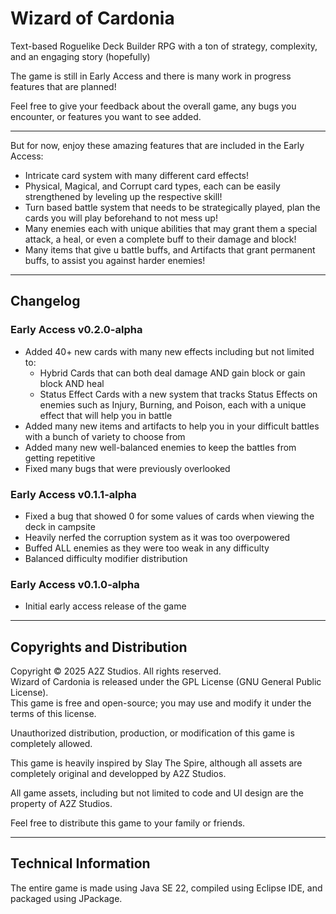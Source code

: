 # Wizard of Cardonia
Text-based Roguelike Deck Builder RPG with a ton of strategy, complexity, and an engaging story (hopefully)

The game is still in Early Access and there is many work in progress features that are planned!

Feel free to give your feedback about the overall game, any bugs you encounter, or features you want to see added.

___________________________________________________________________________________________________________________________________________________________________

But for now, enjoy these amazing features that are included in the Early Access:
- Intricate card system with many different card effects!
- Physical, Magical, and Corrupt card types, each can be easily strengthened by leveling up the respective skill!
- Turn based battle system that needs to be strategically played, plan the cards you will play beforehand to not mess up!
- Many enemies each with unique abilities that may grant them a special attack, a heal, or even a complete buff to their damage and block!
- Many items that give u battle buffs, and Artifacts that grant permanent buffs, to assist you against harder enemies!

___________________________________________________________________________________________________________________________________________________________________

## Changelog

### Early Access v0.2.0-alpha
- Added 40+ new cards with many new effects including but not limited to:
  - Hybrid Cards that can both deal damage AND gain block or gain block AND heal
  - Status Effect Cards with a new system that tracks Status Effects on enemies such as Injury, Burning, and Poison, each with a unique effect that will help you in battle
- Added many new items and artifacts to help you in your difficult battles with a bunch of variety to choose from
- Added many new well-balanced enemies to keep the battles from getting repetitive
- Fixed many bugs that were previously overlooked


### Early Access v0.1.1-alpha
- Fixed a bug that showed 0 for some values of cards when viewing the deck in campsite
- Heavily nerfed the corruption system as it was too overpowered
- Buffed ALL enemies as they were too weak in any difficulty
- Balanced difficulty modifier distribution

### Early Access v0.1.0-alpha
- Initial early access release of the game
___________________________________________________________________________________________________________________________________________________________________

## Copyrights and Distribution

Copyright © 2025 A2Z Studios. All rights reserved. \
Wizard of Cardonia is released under the GPL License (GNU General Public License). \
This game is free and open-source; you may use and modify it under the terms of this license. 

Unauthorized distribution, production, or modification of this game is completely allowed.

This game is heavily inspired by Slay The Spire, although all assets are completely original and developped by A2Z Studios.

All game assets, including but not limited to code and UI design are the property of A2Z Studios.

Feel free to distribute this game to your family or friends.

___________________________________________________________________________________________________________________________________________________________________

## Technical Information

The entire game is made using Java SE 22, compiled using Eclipse IDE, and packaged using JPackage. 
